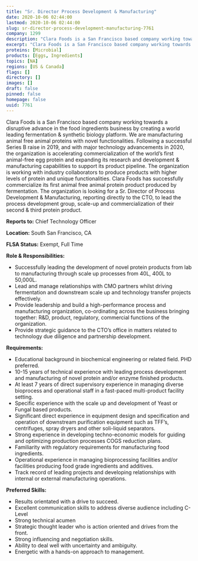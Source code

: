 ```yaml
---
title: "Sr. Director Process Development & Manufacturing"
date: 2020-10-06 02:44:00
lastmod: 2020-10-06 02:44:00
slug: sr-director-process-development-manufacturing-7761
company: 1299
description: "Clara Foods is a San Francisco based company working towards a disruptive advance in the food ingredients business by creating a world leading fermentation & synthetic biology platform. We are manufacturing animal free animal proteins with novel functionalities. Following a successful Series B raise in 2019, and with major technology advancements in 2020, the organization is accelerating commercialization of the world’s first animal-free egg protein and expanding its research and development & manufacturing capabilities to support its product pipeline."
excerpt: "Clara Foods is a San Francisco based company working towards a disruptive advance in the food ingredients business by creating a world leading fermentation & synthetic biology platform. We are manufacturing animal free animal proteins with novel functionalities. Following a successful Series B raise in 2019, and with major technology advancements in 2020, the organization is accelerating commercialization of the world’s first animal-free egg protein and expanding its research and development & manufacturing capabilities to support its product pipeline."
proteins: [Microbial]
products: [Eggs, Ingredients]
topics: [NA]
regions: [US & Canada]
flags: []
directory: []
images: []
draft: false
pinned: false
homepage: false
uuid: 7761
---
```

<p>Clara Foods is a San Francisco based company working towards a disruptive advance in the food ingredients business by creating a world leading fermentation & synthetic biology platform. We are manufacturing animal free animal proteins with novel functionalities. Following a successful Series B raise in 2019, and with major technology advancements in 2020, the organization is accelerating commercialization of the world’s first animal-free egg protein and expanding its research and development & manufacturing capabilities to support its product pipeline. The organization is working with industry collaborators to produce products with higher levels of protein and unique functionalities. Clara Foods has successfully commercialize its first animal free animal protein product produced by fermentation. The organization is looking for a Sr. Director of Process Development & Manufacturing, reporting directly to the CTO, to lead the process development group, scale-up and commercialization of their second & third protein product. </p>
<p><strong>Reports to:</strong> Chief Technology Officer</p>
<p><strong>Location:</strong> South San Francisco, CA</p>
<p><strong>FLSA Status:</strong> Exempt, Full Time</p>
<p><strong>Role & Responsibilities: </strong></p>
<ul>
<li>Successfully leading the development of novel protein products from lab to manufacturing through scale up processes from 40L, 400L to 50,000L.</li>
<li>Lead and manage relationships with CMO partners whilst driving fermentation and downstream scale up and technology transfer projects effectively.</li>
<li>Provide leadership and build a high-performance process and manufacturing organization, co-ordinating across the business bringing together: R&D, product, regulatory, commercial functions of the organization.</li>
<li>Provide strategic guidance to the CTO’s office in matters related to technology due diligence and partnership development.</li>
</ul>
<p><strong>Requirements:</strong></p>
<ul>
<li>Educational background in biochemical engineering or related field. PHD preferred. </li>
<li>10-15 years of technical experience with leading process development and manufacturing of novel protein and/or enzyme finished products. </li>
<li>At least 7 years of direct supervisory experience in managing diverse bioprocess and operational staff in a fast-paced multi-product facility setting. </li>
<li>Specific experience with the scale up and development of Yeast or Fungal based products. </li>
<li>Significant direct experience in equipment design and specification and operation of downstream purification equipment such as TFF’s, centrifuges, spray dryers and other soli-liquid separators.</li>
<li>Strong experience in developing techno-economic models for guiding and optimizing production processes COGS reduction plans.</li>
<li>Familiarity with regulatory requirements for manufacturing food ingredients. </li>
<li>Operational experience in managing bioprocessing facilities and/or facilities producing food grade ingredients and additives. </li>
<li>Track record of leading projects and developing relationships with internal or external manufacturing operations. </li>
</ul>
<p><strong>Preferred Skills: </strong></p>
<ul>
<li>Results orientated with a drive to succeed. </li>
<li>Excellent communication skills to address diverse audience including C-Level</li>
<li>Strong technical acumen </li>
<li>Strategic thought leader who is action oriented and drives from the front.</li>
<li>Strong influencing and negotiation skills. </li>
<li>Ability to deal well with uncertainty and ambiguity.</li>
<li>Energetic with a hands-on approach to management.  </li>
</ul>
